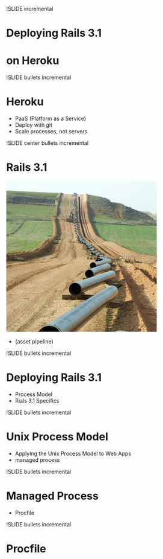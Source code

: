 !SLIDE incremental 
# Deploying Rails 3.1 #
# on Heroku #

!SLIDE bullets incremental
# Heroku #

* PaaS (Platform as a Service)
* Deploy with git 
* Scale processes, not servers

!SLIDE center bullets incremental
# Rails 3.1 #

![Pipeline](pipeline1.jpg)

* (asset pipeline)

!SLIDE bullets incremental
# Deploying Rails 3.1 #

* Process Model
* Rials 3.1 Specifics

!SLIDE bullets incremental
# Unix Process Model 

* Applying the Unix Process Model to Web Apps
* managed process

!SLIDE bullets incremental
# Managed Process

* Procfile

!SLIDE bullets incremental
# Procfile
